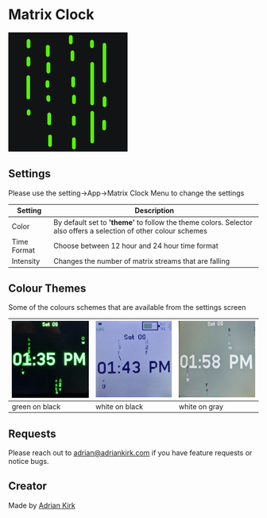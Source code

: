 # Matrix Clock

![](app.png)

## Settings
Please use the setting->App->Matrix Clock Menu to change the settings

| Setting     | Description                                                                                                        |
|-------------|--------------------------------------------------------------------------------------------------------------------|
| Color       | By default set to **'theme'** to follow the theme colors. Selector also offers a selection of other colour schemes |
| Time Format | Choose between 12 hour and 24 hour time format                                                                     |
| Intensity   | Changes the number of matrix streams that are falling                                                              |

## Colour Themes

Some of the colours schemes that are available from the settings screen

| ![](matrix_green_on_black.jpg) | ![](matrix_black_on_white.jpg) |  ![](matrix_white_on_gray.jpg)    |
|-------------------------------|-------------------------------|-----|
| green on black                | white on black                |   white on gray  |



## Requests

Please reach out to adrian@adriankirk.com if you have feature requests or notice bugs.

## Creator

Made by [Adrian Kirk](mailto:adrian@adriankirk.com)
